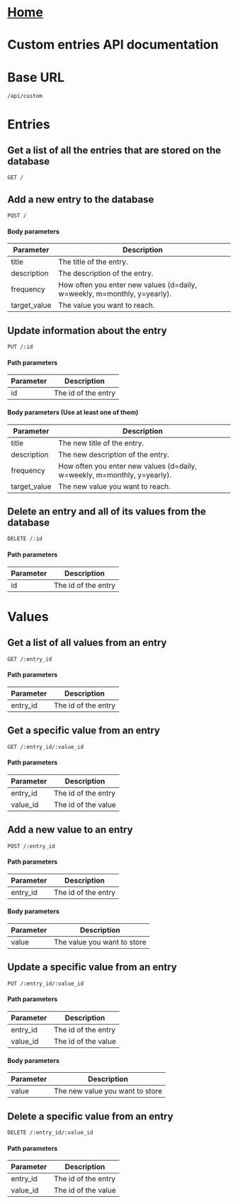 # [Home](../README.md)
# Custom entries API documentation

# Base URL
    /api/custom



# Entries

## Get a list of all the entries that are stored on the database
`GET /`



## Add a new entry to the database
`POST /`
#### Body parameters
Parameter | Description
--- | ---
title | The title of the entry.
description | The description of the entry.
frequency | How often you enter new values (d=daily, w=weekly, m=monthly, y=yearly). 
target_value | The value you want to reach.



## Update information about the entry
`PUT /:id`
#### Path parameters
Parameter | Description
--- | ---
id | The id of the entry

#### Body parameters (Use at least one of them)
Parameter | Description
--- | ---
title | The new title of the entry.
description | The new description of the entry.
frequency | How often you enter new values (d=daily, w=weekly, m=monthly, y=yearly).
target_value | The new value you want to reach.



## Delete an entry and all of its values from the database
`DELETE /:id`
#### Path parameters
Parameter | Description
--- | ---
id | The id of the entry



# Values

## Get a list of all values from an entry
`GET /:entry_id`  
#### Path parameters
Parameter | Description
--- | ---
entry_id | The id of the entry



## Get a specific value from an entry
`GET /:entry_id/:value_id`
#### Path parameters
Parameter | Description
--- | ---
entry_id | The id of the entry
value_id | The id of the value



## Add a new value to an entry
`POST /:entry_id`  
#### Path parameters
Parameter | Description
--- | ---
entry_id | The id of the entry

#### Body parameters
Parameter | Description
--- | ---
value | The value you want to store



## Update a specific value from an entry
`PUT /:entry_id/:value_id`
#### Path parameters
Parameter | Description
--- | ---
entry_id | The id of the entry
value_id | The id of the value

#### Body parameters
Parameter | Description
--- | ---
value | The new value you want to store



## Delete a specific value from an entry
`DELETE /:entry_id/:value_id`
#### Path parameters
Parameter | Description
--- | ---
entry_id | The id of the entry
value_id | The id of the value